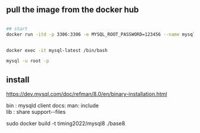 
## pull the image from the docker hub

```sh

## start 
docker run -itd -p 3306:3306 -e MYSQL_ROOT_PASSWORD=123456 --name mysql-latest mysql


docker exec -it mysql-latest /bin/bash

mysql -u root -p


```



## install
https://dev.mysql.com/doc/refman/8.0/en/binary-installation.html

bin :  mysqld client
docs: 
man: 
include   
lib : 
share
support--files  

sudo docker build -t timing2022/mysql8 ./base8

